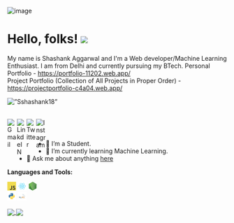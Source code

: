 ![image](https://user-images.githubusercontent.com/46228280/127737340-cd786276-df70-4afb-9c5d-ec4a9598ad51.png)


# Hello, folks! <img src="https://raw.githubusercontent.com/MartinHeinz/MartinHeinz/master/wave.gif" width="30px">

My name is Shashank Aggarwal and I'm a Web developer/Machine Learning Enthusiast. I am from Delhi and currently pursuing my BTech.
Personal Portfolio - https://portfolio-11202.web.app/
<br>
Project Portfolio (Collection of All Projects in Proper Order) - https://projectportfolio-c4a04.web.app/

<p align=””> <img src="https://komarev.com/ghpvc/?username=Sshashank18" alt=”Sshashank18” /> </p>
<br>

 
<a href = "mailto:shashankaggarwal13@gmail.com">
<img align="left" alt="Gmail" width="22px" src="https://cdn.jsdelivr.net/npm/simple-icons@v3/icons/gmail.svg"/>
</a>                                                                                                             
                                                                                                             
<a href="https://www.linkedin.com/in/shashank-a-27055b123/">
<img align="left" alt="LinkdeIN" width="22px" src="https://cdn.jsdelivr.net/npm/simple-icons@v3/icons/linkedin.svg" />
</a>
<a href="https://twitter.com/Shashan66708883">
<img align="left" alt="Twitter" width="22px" src="https://cdn.jsdelivr.net/npm/simple-icons@v3/icons/twitter.svg" />
</a>
<a href="https://www.instagram.com/__deucalion_/">
<img align="left" alt="Instagram" width="22px" src="https://cdn.jsdelivr.net/npm/simple-icons@v3/icons/instagram.svg" />
</a>
<br>
<br>

- 🔭 I’m a Student.
- 🌱 I’m currently learning Machine Learning.
- 💬 Ask me about anything [here](https://github.com/Sshashank18/Sshashank18/issues)


**Languages and Tools:**  

<code><img height="20" src="https://raw.githubusercontent.com/github/explore/80688e429a7d4ef2fca1e82350fe8e3517d3494d/topics/javascript/javascript.png"></code>
<code><img height="20" src="https://raw.githubusercontent.com/github/explore/80688e429a7d4ef2fca1e82350fe8e3517d3494d/topics/react/react.png"></code>
<code><img height="20" src="https://raw.githubusercontent.com/github/explore/80688e429a7d4ef2fca1e82350fe8e3517d3494d/topics/nodejs/nodejs.png"></code>    
<code><img height="20" src="https://raw.githubusercontent.com/github/explore/80688e429a7d4ef2fca1e82350fe8e3517d3494d/topics/python/python.png"></code>
<code><img height="20" src="https://raw.githubusercontent.com/github/explore/80688e429a7d4ef2fca1e82350fe8e3517d3494d/topics/mysql/mysql.png"></code>    
                                                                                                                     
<a href="https://github.com/Sshashank18/Sshashank18">
  <img align="center" src="https://github-readme-stats.vercel.app/api/top-langs/?username=Sshashank18&layout=compact&theme=material-palenight" />
</a>
<a href="https://github.com/Sshashank18/Sshashank18">
 <img align="center" src="https://github-readme-stats.vercel.app/api/?username=Sshashank18&theme=material-palenight" />
</a>                                                                                                      
                                                                                                      

